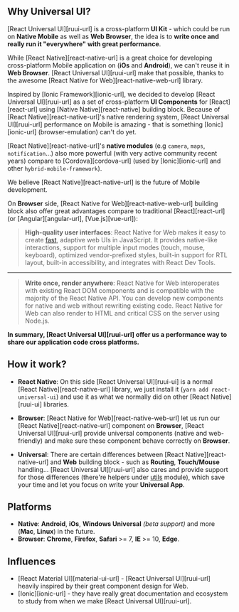 ## Why Universal UI?
[React Universal UI][ruui-url] is a cross-platform **UI Kit** - 
which could be run on **Native Mobile** as well as **Web Browser**,
the idea is to **write once and really run it "everywhere" with great performance**.

While [React Native][react-native-url] is a great choice for developing cross-platform Mobile application 
on (**iOs** and **Android**), we can't reuse it in **Web Browser**. [React Universal UI][ruui-url] make that possible, thanks to the awesome [React Native for Web][react-native-web-url] library.

Inspired by [Ionic Framework][ionic-url], we decided to develop [React Universal UI][ruui-url] as a set of
cross-platform **UI Components** for [React][react-url] using [Native Native][react-native] building block.
Because of [React Native][react-native-url]'s native rendering system, [React Universal UI][ruui-url] 
performance on Mobile is amazing - that is something [Ionic][ionic-url] (browser-emulation) can't do yet.
  
[React Native][react-native-url]'s **native modules** (e.g `camera`, `maps`, `notification`...)
also more powerful (with very active community recent years) compare to [Cordova][cordova-url] (used by [Ionic][ionic-url] and other `hybrid-mobile-framework`).   

We believe [React Native][react-native-url] is the future of Mobile development. 

On **Browser** side, [React Native for Web][react-native-web-url] building block also offer great advantages compare to traditional [React][react-url] (or [Angular][angular-url], [Vue.js][vue-url]):

>**High-quality user interfaces**: React Native for Web makes it easy to create [fast](https://github.com/necolas/react-native-web/blob/master/packages/benchmarks/README.md),
adaptive web UIs in JavaScript. It provides native-like interactions, support for multiple input modes (touch, mouse, keyboard), optimized vendor-prefixed styles, built-in support for RTL layout, built-in accessibility, and integrates with React Dev Tools.

---

>**Write once, render anywhere**: React Native for Web interoperates with existing React DOM components and is compatible with the majority of the React Native API. You can develop new components for native and web without rewriting existing code. React Native for Web can also render to HTML and critical CSS on the server using Node.js.

**In summary, [React Universal UI][ruui-url] offer us a performance way to share our application code cross platforms.**

## How it work?
- **React Native**: On this side [React Universal UI][ruui-ui] is a normal [React Native][react-native-url] library,
we just install it (`yarn add react-universal-ui`) and use it as what we normally did on other [React Native][ruui-ui] libraries.

- **Browser**: [React Native for Web][react-native-web-url] let us run our [React Native][react-native-url] component on **Browser**,
[React Universal UI][ruui-url] provide universal components (native and web-friendly) and make sure these component behave correctly on **Browser**.

- **Universal**: There are certain differences between [React Native][react-native-url] 
and **Web** building block - such as **Routing**, **Touch/Mouse** handling... [React Universal UI][ruui-url] also cares 
and provide support for those differences (there're helpers under [utils](/docs/utils/context-provider) module), 
which save your time and let you focus on write your **Universal App**.

## Platforms
- **Native**: **Android**, **iOs**, **Windows Universal** _(beta support)_ and more (**Mac**, **Linux**) in the future.
- **Browser**: **Chrome**, **Firefox**, **Safari** >= 7, **IE** >= 10, **Edge**.

## Influences
- [React Material UI][material-ui-url] - [React Universal UI][ruui-url] heavily inspired by their great component design for Web.  
- [Ionic][ionic-url] - they have really great documentation and ecosystem to study from when we make [React Universal UI][ruui-url].